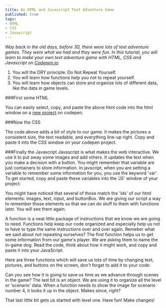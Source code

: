 ```yaml
---
title: An HTML and Javascript Text Adventure Game
published: true
tags:
- HTML
- CSS
- Javascript
---
```

*Way back in the old days, before 3D, there were lots of text adventure games. They were what we had and they were fun. In this tutorial, you will learn to make your own text adventure game with HTML, CSS and Javascript on [Codepen.io](http://codepen.io):*

1. You will the DRY principle: Do Not Repeat Yourself.
2. You will learn how functions help you not to repeat yourself.
2. You will learn how objects can store and organize lots of different data, like the data in game levels.

###First some HTML
<script src="https://gist.github.com/anonymous/db710fc6988b95537707.js"></script>

You can easily select, copy, and paste the above html code into the html window on a [new project](http://codepen.io/pen/) on codepen.

###Now the CSS
<script src="https://gist.github.com/anonymous/d68cd85821b4a15745e9.js"></script>
The code above adds a bit of style to our game. It makes the pictures a consistent size, the text readable, and everything line-up right. Copy and paste it into the CSS window on your codepen project.

###Finally the Javascript
Javascript is what makes the web interactive. We use it to put away some images and add others. It updates the text when you make a decision with a button. You might remember that variable are just containers to store information. In javscript, when you are setting a variable to remember some information for you, you use the keyword 'var'. To get started, copy and paste these variables into the 'JS' window of your project:

<script src="https://gist.github.com/anonymous/ee2d6961623662909039.js"></script>

You might have noticed that several of those match the 'ids' of our html elements: images, text, input, and buttonBox. We are giving our script a way to remember those elements so that we can do stuff to them with functions later. You will see them again.

A function is a neat little package of instructions that we know we are going to need. Functions help keep our code organized and especially help us not to have to type the same instructions over and over again. Remeber what we said about not repeating ourselves? The first function helps us to get some information from our game's player. We are asking them to name the in-game dog. Read the code, think about how it might work, and copy and paste it into your JavaScript.

<script src="https://gist.github.com/anonymous/949873aa46ebda5af767.js"></script>

Here are three functions which will save us lots of time by changing text, pictures, and buttons on the screen, don't forget to add it to your code:

<script src="https://gist.github.com/anonymous/df66b53e8682b24ef70b.js"></script>

Can you see how it is going to save us time as we advance through scenes in the game? The last bit is an object. We are using it to organize all the level or 'scenario' data. When a function needs to show the image for scenario number 4, it looks it up in the object. Makes since, right?

<script src="https://gist.github.com/anonymous/6c10d54b959975302da0.js"></script>

That last little bit gets us started with level one. Have fun! Make changes!













